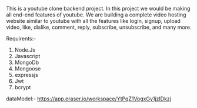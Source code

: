This is a youtube clone backend project. In this project we would be making all end-end features of youtube.
We are building a complete video hosting website similar to youtube with all the features like login, signup, 
upload video, like, dislike, comment, reply, subscribe, unsubscribe, and many more.



Requirents:-

1. Node.Js
2. Javascript
3. MongoDb
4. Mongoose
5. expressjs
6. Jwt
7. bcrypt

dataModel:-  https://app.eraser.io/workspace/YtPqZ1VogxGy1jzIDkzj


